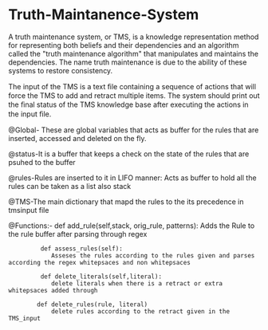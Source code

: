 # Truth-Maintanence-System
A truth maintenance system, or TMS, is a knowledge representation method for representing both beliefs and their dependencies and an algorithm called the "truth maintenance algorithm" that manipulates and maintains the dependencies. The name truth maintenance is due to the ability of these systems to restore consistency.

The input of the TMS is a text ﬁle containing a sequence of actions that will force the TMS to add and retract multiple items. The system should print out the ﬁnal status of the TMS knowledge base after executing the actions in the input ﬁle.

@Global- These are global variables that acts as buffer for the rules that are inserted, accessed and deleted on the fly.

@status-It is a buffer that keeps a check on the state of the rules that are psuhed to the buffer

@rules-Rules are inserted to it in LIFO manner: Acts as buffer to hold all the rules can be taken as a list also stack 

@TMS-The main dictionary that mapd the rules to the its precedence in tmsinput file

@Functions:-
             def add_rule(self,stack, orig_rule, patterns):
                Adds the Rule to the rule buffer after parsing through regex

             def assess_rules(self):
                Asseses the rules according to the rules given and parses according the regex whitepsaces and non whitepsaces

             def delete_literals(self,literal):
                delete literals when there is a retract or extra whitepsaces added through 

            def delete_rules(rule, literal)
                delete rules according to the retract given in the TMS_input
